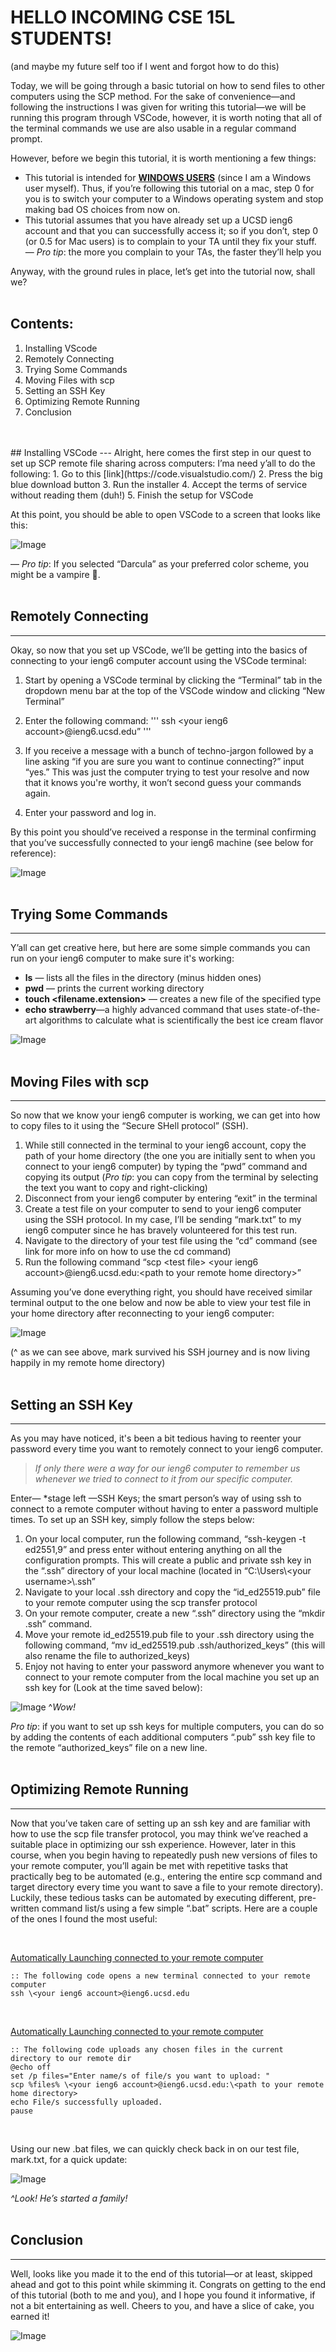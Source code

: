 # HELLO INCOMING CSE 15L STUDENTS!

(and maybe my future self too if I went and forgot how to do this)

Today, we will be going through a basic tutorial on how to send files to other computers using the SCP method. For the sake of convenience—and following the instructions I was given for writing this tutorial—we will be running this program through VSCode, however, it is worth noting that all of the terminal commands we use are also usable in a regular command prompt.

However, before we begin this tutorial, it is worth mentioning a few things:
- This tutorial is intended for **<ins>WINDOWS USERS<ins/>** (since I am a Windows user myself). Thus, if you’re following this tutorial on a mac, step 0 for you is to switch your computer to a Windows operating system and stop making bad OS choices from now on.
- This tutorial assumes that you have already set up a UCSD ieng6 account and that you can successfully access it; so if you don’t, step 0 (or 0.5 for Mac users) is to complain to your TA until they fix your stuff.
— *Pro tip*: the more you complain to your TAs, the faster they’ll help you

Anyway, with the ground rules in place, let’s get into the tutorial now, shall we?
<br/>
<br/>
## Contents:
1. Installing VScode
2. Remotely Connecting
3. Trying Some Commands
4. Moving Files with scp
5. Setting an SSH Key
6. Optimizing Remote Running
7. Conclusion
<br/>
<br/>
## Installing VSCode
---
Alright, here comes the first step in our quest to set up SCP remote file sharing across computers: I’ma need y’all to do the following:
1. Go to this [link](https://code.visualstudio.com/)
2. Press the big blue download button
3. Run the installer
4. Accept the terms of service without reading them (duh!)
5. Finish the setup for VSCode

At this point, you should be able to open VSCode to a screen that looks like this:

![Image](Assests/pict_1.png)

— *Pro tip*: If you selected “Darcula” as your preferred color scheme, you might be a vampire 🧛.
<br/>
<br/>

## Remotely Connecting
---
Okay, so now that you set up VSCode, we’ll be getting into the basics of connecting to your ieng6 computer account using the VSCode terminal:
1. Start by opening a VSCode terminal by clicking the “Terminal” tab in the dropdown menu bar at the top of the VSCode window and clicking “New Terminal”
2. Enter the following command:
  '''
  ssh \<your ieng6 account>@ieng6.ucsd.edu”
  '''
  
3. If you receive a message with a bunch of techno-jargon followed by a line asking “if you are sure you want to continue connecting?” input “yes.” This was just the computer trying to test your resolve and now that it knows you're worthy, it won’t second guess your commands again.
4. Enter your password and log in.

By this point you should’ve received a response in the terminal confirming that you’ve successfully connected to your ieng6 machine (see below for reference):

![Image](Assests/pict_2.png)
<br/>
<br/>

## Trying Some Commands
---
Y’all can get creative here, but here are some simple commands you can run on your ieng6 computer to make sure it's working:
- **ls** — lists all the files in the directory (minus hidden ones)
- **pwd** — prints the current working directory
- **touch \<filename.extension>** — creates a new file of the specified type
- **echo strawberry**—a highly advanced command that uses state-of-the-art algorithms to calculate what is scientifically the best ice cream flavor

![Image](Assests/pict_3.png)
<br/>
<br/>

## Moving Files with scp
---
So now that we know your ieng6 computer is working, we can get into how to copy files to it using the “Secure SHell protocol” (SSH).
1. While still connected in the terminal to your ieng6 account, copy the path of your home directory (the one you are initially sent to when you connect to your ieng6 computer) by typing the “pwd” command and copying its output (*Pro tip*: you can copy from the terminal by selecting the text you want to copy and right-clicking)
2. Disconnect from your ieng6 computer by entering “exit” in the terminal
3. Create a test file on your computer to send to your ieng6 computer using the SSH protocol. In my case, I’ll be sending “mark.txt” to my ieng6 computer since he has bravely volunteered for this test run.
4. Navigate to the directory of your test file using the “cd” command (see link for more info on how to use the cd command)
5. Run the following command “scp \<test file> \<your ieng6 account>@ieng6.ucsd.edu:\<path to your remote home directory>”

Assuming you’ve done everything right, you should have received similar terminal output to the one below and now be able to view your test file in your home directory after reconnecting to your ieng6 computer:

![Image](Assests/pict_4.png)

(^ as we can see above, mark survived his SSH journey and is now living happily in my remote home directory)
<br/>
<br/>

## Setting an SSH Key
---
As you may have noticed, it's been a bit tedious having to reenter your password every time you want to remotely connect to your ieng6 computer.

>*If only there were a way for our ieng6 computer to remember us whenever we tried to connect to it from our specific computer.*


Enter— *stage left —SSH Keys; the smart person’s way of using ssh to connect to a remote computer without having to enter a password multiple times. To set up an SSH key, simply follow the steps below:
1. On your local computer, run the following command, “ssh-keygen -t ed2551,9” and press enter without entering anything on all the configuration prompts. This will create a public and private ssh key in the “.ssh” directory of your local machine (located in “C:\Users\\\<your username>\\.ssh”
2. Navigate to your local .ssh directory and copy the “id_ed25519.pub” file to your remote computer using the scp transfer protocol
3. On your remote computer, create a new “.ssh” directory using the “mkdir .ssh” command.
4. Move your remote id_ed25519.pub file to your .ssh directory using the following command, “mv id_ed25519.pub .ssh/authorized_keys” (this will also rename the file to authorized_keys)
5. Enjoy not having to enter your password anymore whenever you want to connect to your remote computer from the local machine you set up an ssh key for (Look at the time saved below):

![Image](Assests/pict_5.png)
^*Wow!*

*Pro tip*: if you want to set up ssh keys for multiple computers, you can do so by adding the contents of each additional computers “.pub” ssh key file to the remote “authorized_keys” file on a new line.
<br/>
<br/>

## Optimizing Remote Running
---
Now that you’ve taken care of setting up an ssh key and are familiar with how to use the scp file transfer protocol, you may think we’ve reached a suitable place in optimizing our ssh experience. However, later in this course, when you begin having to repeatedly push new versions of files to your remote computer, you’ll again be met with repetitive tasks that practically beg to be automated (e.g., entering the entire scp command and target directory every time you want to save a file to your remote directory). Luckily, these tedious tasks can be automated by executing different, pre-written command list/s using a few simple “.bat” scripts. Here are a couple of the ones I found the most useful:

<br/>

<ins>Automatically Launching connected to your remote computer<ins/>
```
:: The following code opens a new terminal connected to your remote computer
ssh \<your ieng6 account>@ieng6.ucsd.edu
```

<br/>

<ins>Automatically Launching connected to your remote computer<ins/>
```
:: The following code uploads any chosen files in the current directory to our remote dir
@echo off
set /p files="Enter name/s of file/s you want to upload: "
scp %files% \<your ieng6 account>@ieng6.ucsd.edu:\<path to your remote home directory>
echo File/s successfully uploaded.
pause
```

<br/>

Using our new .bat files, we can quickly check back in on our test file, mark.txt, for a quick update:

![Image](Assests/pict_6.png)

*^Look! He’s started a family!*
<br/>
<br/>

## Conclusion
---
Well, looks like you made it to the end of this tutorial—or at least, skipped ahead and got to this point while skimming it. Congrats on getting to the end of this tutorial (both to me and you), and I hope you found it informative, if not a bit entertaining as well. Cheers to you, and have a slice of cake, you earned it!

![Image](Assests/pict_7.jpg)
